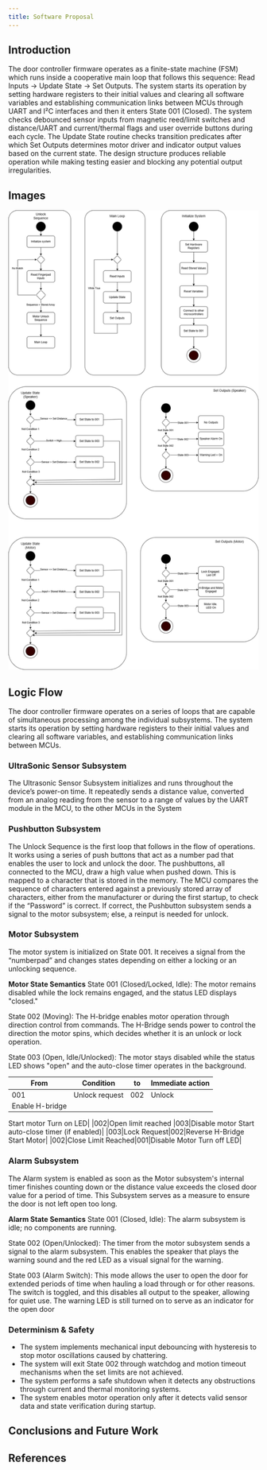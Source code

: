 ```yaml
---
title: Software Proposal
---
```


## Introduction

The door controller firmware operates as a finite-state machine (FSM) which runs inside a cooperative main loop that follows this sequence: Read Inputs → Update State → Set Outputs. The system starts its operation by setting hardware registers to their initial values and clearing all software variables and establishing communication links between MCUs through UART and I²C interfaces and then it enters State 001 (Closed). The system checks debounced sensor inputs from magnetic reed/limit switches and distance/UART and current/thermal flags and user override buttons during each cycle. The Update State routine checks transition predicates after which Set Outputs determines motor driver and indicator output values based on the current state. The design structure produces reliable operation while making testing easier and blocking any potential output irregularities.

## Images

![image caption](StateMachineDiagram.png)

## Logic Flow

The door controller firmware operates on a series of loops that are capable of simultaneous processing among the individual subsystems. 
The system starts its operation by setting hardware registers to their initial values and clearing all software variables, and establishing communication links between MCUs.


### UltraSonic Sensor Subsystem
The Ultrasonic Sensor Subsystem initializes and runs throughout the device’s power-on time. It repeatedly sends a distance value, converted from an analog reading from the sensor to a range of values by the UART module in the MCU, to the other MCUs in the System


### Pushbutton Subsystem 
The Unlock Sequence is the first loop that follows in the flow of operations. It works using a series of push buttons that act as a number pad that enables the user to lock and unlock the door.
The pushbuttons, all connected to the MCU, draw a high value when pushed down. This is mapped to a character that is stored in the memory. 
The MCU compares the sequence of characters entered against a previously stored array of characters, either from the manufacturer or during the first startup, to check if the “Password” is correct. 
If correct, the Pushbutton subsystem sends a signal to the motor subsystem; else, a reinput is needed for unlock.


### Motor Subsystem
The motor system is initialized on State 001. It receives a signal from the “numberpad” and changes states depending on either a locking or an unlocking sequence.

**Motor State Semantics**
State 001 (Closed/Locked, Idle): The motor remains disabled while the lock remains engaged, and the status LED displays "closed."

State 002 (Moving): The H-bridge enables motor operation through direction control from commands. The H-Bridge sends power to control the direction the motor spins, which decides whether it is an unlock or lock operation.

State 003 (Open, Idle/Unlocked): The motor stays disabled while the status LED shows "open" and the auto-close timer operates in the background.

|From |Condition |to|Immediate action|
|-----------|--------|--------|---------|
|001|Unlock request| 002|Unlock
|Enable H-bridge
Start motor
Turn on LED|
|002|Open limit reached |003|Disable motor Start auto-close timer (if enabled)|
|003|Lock Request|002|Reverse H-Bridge
Start Motor|
|002|Close Limit Reached|001|Disable Motor
Turn off LED|



### Alarm Subsystem
The Alarm system is enabled as soon as the Motor subsystem's internal timer finishes counting down or the distance value exceeds the closed door value for a period of time. This Subsystem serves as a measure to ensure the door is not left open too long. 

**Alarm State Semantics**
State 001 (Closed, Idle): The alarm subsystem is idle; no components are running.

State 002 (Open/Unlocked): The timer from the motor subsystem sends a signal to the alarm subsystem. This enables the speaker that plays the warning sound and the red LED as a visual signal for the warning.

State 003 (Alarm Switch): This mode allows the user to open the door for extended periods of time when hauling a load through or for other reasons. The switch is toggled, and this disables all output to the speaker, allowing for quiet use. The warning LED is still turned on to serve as an indicator for the open door



### Determinism & Safety
* The system implements mechanical input debouncing with hysteresis to stop motor oscillations caused by chattering.
* The system will exit State 002 through watchdog and motion timeout mechanisms when the set limits are not achieved.
* The system performs a safe shutdown when it detects any obstructions through current and thermal monitoring systems.
* The system enables motor operation only after it detects valid sensor data and state verification during startup.

## Conclusions and Future Work


## References



